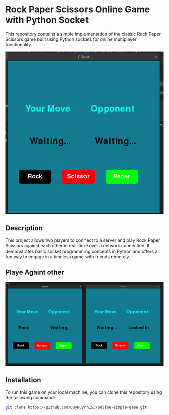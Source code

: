 # Rock Paper Scissors Online Game with Python Socket

This repository contains a simple implementation of the classic Rock Paper Scissors game built using Python sockets for online multiplayer functionality.

![Rock Paper Scissors](rock_paper_sessor/images/main.png)

## Description

This project allows two players to connect to a server and play Rock Paper Scissors against each other in real-time over a network connection. It demonstrates basic socket programming concepts in Python and offers a fun way to engage in a timeless game with friends remotely.

## Playe Againt other
![Rock Paper Scissors](rock_paper_sessor/images/play_againt.png)

## Installation
To run this game on your local machine, you can clone this repository using the following command:

```bash
git clone https://github.com/DuyHuynh153/online-simple-game.git
